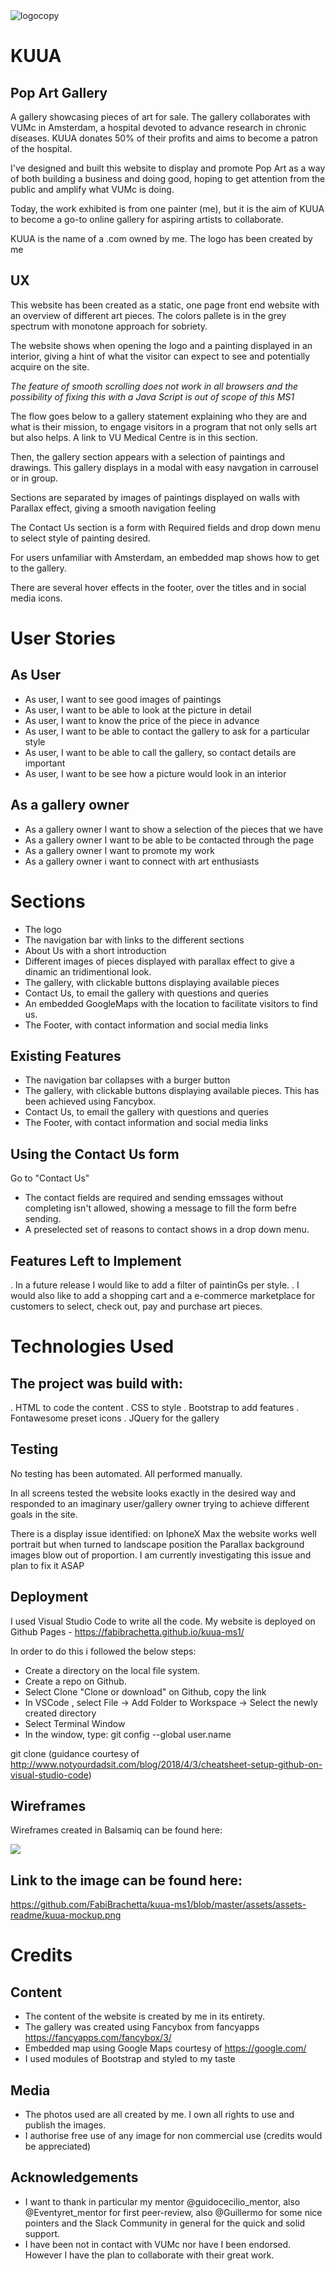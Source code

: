 <img src="./assets/images/kuua-logo-circle.png" alt="logocopy" class="center" />

# KUUA

## Pop Art Gallery

A gallery showcasing pieces of art for sale. The gallery collaborates with VUMc in Amsterdam, a hospital devoted to advance research in chronic diseases.
KUUA donates 50% of their profits and aims to become a patron of the hospital.

I've designed and built this website to display and promote Pop Art as a way of both building a business and doing good, hoping to get attention from the public and amplify what VUMc is doing.

Today, the work exhibited is from one painter (me), but it is the aim of KUUA to become a go-to online gallery for aspiring artists to collaborate.

KUUA is the name of a .com owned by me. 
The logo has been created by me

## UX

This website has been created as a static, one page front end website with an overview of different art pieces.
The colors pallete is in the grey spectrum with monotone approach for sobriety.

The website shows when opening the logo and a painting displayed in an interior, giving a hint of what the visitor can expect to see and potentially acquire on the site.

_The feature of smooth scrolling does not work in all browsers and the possibility of fixing this with a Java Script is out of scope of this MS1_

The flow goes below to a gallery statement explaining who they are and what is their mission, to engage visitors in a program that not only sells art but also helps. A link to VU Medical Centre is in this section.

Then, the gallery section appears with a selection of paintings and drawings. This gallery displays in a modal with easy navgation in carrousel or in group.

Sections are separated by images of paintings displayed on walls with Parallax effect, giving a smooth navigation feeling

The Contact Us section is a form with Required fields and drop down menu to select style of painting desired.

For users unfamiliar with Amsterdam, an embedded map shows how to get to the gallery.

There are several hover effects in the footer, over the titles and in social media icons.

# User Stories

## As User

- As user, I want to see good images of paintings
- As user, I want to be able to look at the picture in detail
- As user, I want to know the price of the piece in advance
- As user, I want to be able to contact the gallery to ask for a particular style
- As user, I want to be able to call the gallery, so contact details are important
- As user, I want to be see how a picture would look in an interior

## As a gallery owner

- As a gallery owner I want to show a selection of the pieces that we have
- As a gallery owner I want to be able to be contacted through the page
- As a gallery owner I want to promote my work
- As a gallery owner i want to connect with art enthusiasts

# Sections

- The logo
- The navigation bar with links to the different sections
- About Us with a short introduction
- Different images of pieces displayed with parallax effect to give a dinamic an tridimentional look.
- The gallery, with clickable buttons displaying available pieces
- Contact Us, to email the gallery with questions and queries
- An embedded GoogleMaps with the location to facilitate visitors to find us.
- The Footer, with contact information and social media links

## Existing Features

- The navigation bar collapses with a burger button
- The gallery, with clickable buttons displaying available pieces. This has been achieved using Fancybox.
- Contact Us, to email the gallery with questions and queries
- The Footer, with contact information and social media links

## Using the Contact Us form

Go to "Contact Us"

- The contact fields are required and sending emssages without completing isn't allowed, showing a message to fill the form befre sending.
- A preselected set of reasons to contact shows in a drop down menu.

## Features Left to Implement

. In a future release I would like to add a filter of paintinGs per style.
. I would also like to add a shopping cart and a e-commerce marketplace for customers to select, check out, pay and purchase art pieces.

# Technologies Used

## The project was build with:

. HTML to code the content
. CSS to style
. Bootstrap to add features
. Fontawesome preset icons
. JQuery for the gallery

## Testing

No testing has been automated. All performed manually.

In all screens tested the website looks exactly in the desired way and responded to an imaginary user/gallery owner trying to achieve different goals in the site.

There is a display issue identified: on IphoneX Max the website works well portrait but when turned to landscape position the Parallax background images blow out of proportion.
I am currently investigating this issue and plan to fix it ASAP

## Deployment

I used Visual Studio Code to write all the code. My website is deployed on Github Pages - https://fabibrachetta.github.io/kuua-ms1/

In order to do this i followed the below steps:

- Create a directory on the local file system.
- Create a repo on Github.
- Select Clone "Clone or download" on Github, copy the link
- In VSCode , select File -> Add Folder to Workspace -> Select the newly created directory
- Select Terminal Window
- In the window, type: git config --global user.name <github userID>

git clone <URL from github link copied earlier>
(guidance courtesy of http://www.notyourdadsit.com/blog/2018/4/3/cheatsheet-setup-github-on-visual-studio-code)

## Wireframes

Wireframes created in Balsamiq can be found here:

<img src="./assets/assets-readme/kuua-mockup.png"/>

## Link to the image can be found here:

https://github.com/FabiBrachetta/kuua-ms1/blob/master/assets/assets-readme/kuua-mockup.png

# Credits

## Content

- The content of the website is created by me in its entirety.
- The gallery was created using Fancybox from fancyapps https://fancyapps.com/fancybox/3/
- Embedded map using Google Maps courtesy of https://google.com/
- I used modules of Bootstrap and styled to my taste

## Media

- The photos used are all created by me. I own all rights to use and publish the images.
- I authorise free use of any image for non commercial use (credits would be appreciated)

## Acknowledgements

- I want to thank in particular my mentor @guidocecilio_mentor, also @Eventyret_mentor for first peer-review, also @Guillermo for some nice pointers and the Slack Community in general for the quick and solid support.
- I have been not in contact with VUMc nor have I been endorsed. However I have the plan to collaborate with their great work.
